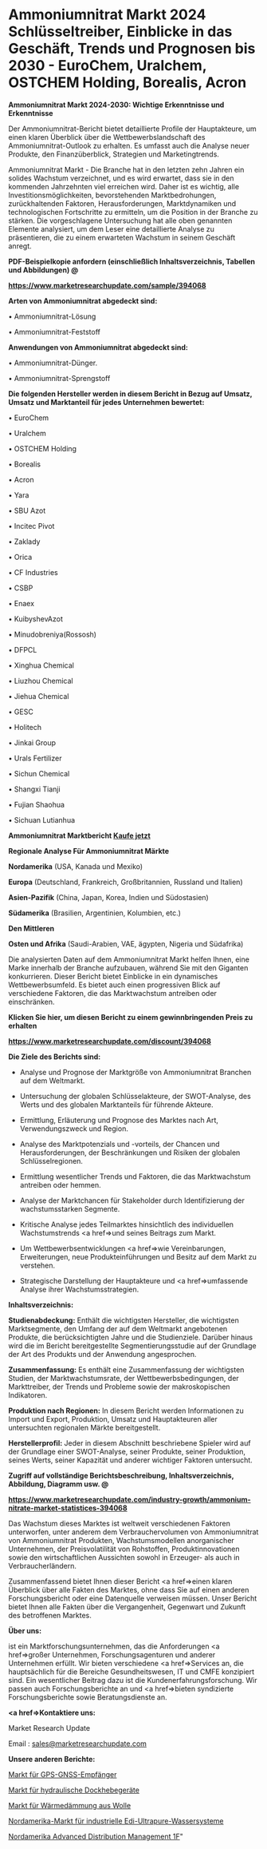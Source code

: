 # Ammoniumnitrat Markt 2024 Schlüsseltreiber, Einblicke in das Geschäft, Trends und Prognosen bis 2030 - EuroChem, Uralchem, OSTCHEM Holding, Borealis, Acron

<strong>Ammoniumnitrat Markt 2024-2030: Wichtige Erkenntnisse und Erkenntnisse</strong>

Der Ammoniumnitrat-Bericht bietet detaillierte Profile der Hauptakteure, um einen klaren Überblick über die Wettbewerbslandschaft des Ammoniumnitrat-Outlook zu erhalten. Es umfasst auch die Analyse neuer Produkte, den Finanzüberblick, Strategien und Marketingtrends.

Ammoniumnitrat Markt - Die Branche hat in den letzten zehn Jahren ein solides Wachstum verzeichnet, und es wird erwartet, dass sie in den kommenden Jahrzehnten viel erreichen wird. Daher ist es wichtig, alle Investitionsmöglichkeiten, bevorstehenden Marktbedrohungen, zurückhaltenden Faktoren, Herausforderungen, Marktdynamiken und technologischen Fortschritte zu ermitteln, um die Position in der Branche zu stärken. Die vorgeschlagene Untersuchung hat alle oben genannten Elemente analysiert, um dem Leser eine detaillierte Analyse zu präsentieren, die zu einem erwarteten Wachstum in seinem Geschäft anregt.



<strong><b>PDF-Beispielkopie anfordern (einschließlich Inhaltsverzeichnis, Tabellen und Abbildungen) @ </b></strong>

<strong><a href=https://www.marketresearchupdate.com/sample/394068>

<strong>https://www.marketresearchupdate.com/sample/394068</u></a></strong></strong>



<strong>Arten von Ammoniumnitrat abgedeckt sind:</strong>

• Ammoniumnitrat-Lösung

• Ammoniumnitrat-Feststoff



<strong>Anwendungen von Ammoniumnitrat abgedeckt sind:</strong>

• Ammoniumnitrat-Dünger.

• Ammoniumnitrat-Sprengstoff



<strong>Die folgenden Hersteller werden in diesem Bericht in Bezug auf Umsatz, Umsatz und Marktanteil für jedes Unternehmen bewertet:</strong>

• EuroChem

• Uralchem

• OSTCHEM Holding

• Borealis

• Acron

• Yara

• SBU Azot

• Incitec Pivot

• Zaklady

• Orica

• CF Industries

• CSBP

• Enaex

• KuibyshevAzot

• Minudobreniya(Rossosh)

• DFPCL

• Xinghua Chemical

• Liuzhou Chemical

• Jiehua Chemical

• GESC

• Holitech

• Jinkai Group

• Urals Fertilizer

• Sichun Chemical

• Shangxi Tianji

• Fujian Shaohua

• Sichuan Lutianhua



<strong>Ammoniumnitrat Marktbericht <a href=https://www.marketresearchupdate.com/buynow/394068>Kaufe jetzt</a></strong>



<strong>Regionale Analyse Für Ammoniumnitrat Märkte</strong>



<strong>Nordamerika</strong> (USA, Kanada und Mexiko)



<strong>Europa</strong> (Deutschland, Frankreich, Großbritannien, Russland und Italien)



<strong>Asien-Pazifik</strong> (China, Japan, Korea, Indien und Südostasien)



<strong>Südamerika</strong> (Brasilien, Argentinien, Kolumbien, etc.)



<strong>Den Mittleren</strong> 

<strong>Osten und Afrika</strong> (Saudi-Arabien, VAE, ägypten, Nigeria und Südafrika)

Die analysierten Daten auf dem Ammoniumnitrat Markt helfen Ihnen, eine Marke innerhalb der Branche aufzubauen, während Sie mit den Giganten konkurrieren. Dieser Bericht bietet Einblicke in ein dynamisches Wettbewerbsumfeld. Es bietet auch einen progressiven Blick auf verschiedene Faktoren, die das Marktwachstum antreiben oder einschränken.



<strong>Klicken Sie hier, um diesen Bericht zu einem gewinnbringenden Preis zu erhalten
</strong>

<strong><a href=https://www.marketresearchupdate.com/discount/394068>https://www.marketresearchupdate.com/discount/394068</b></u></strong></a>



<strong>Die Ziele des Berichts sind:</strong>

- Analyse und Prognose der Marktgröße von Ammoniumnitrat Branchen auf dem Weltmarkt.

- Untersuchung der globalen Schlüsselakteure, der SWOT-Analyse, des Werts und des globalen Marktanteils für führende Akteure.

- Ermittlung, Erläuterung und Prognose des Marktes nach Art, Verwendungszweck und Region.

- Analyse des Marktpotenzials und -vorteils, der Chancen und Herausforderungen, der Beschränkungen und Risiken der globalen Schlüsselregionen.

- Ermittlung wesentlicher Trends und Faktoren, die das Marktwachstum antreiben oder hemmen.

- Analyse der Marktchancen für Stakeholder durch Identifizierung der wachstumsstarken Segmente.

- Kritische Analyse jedes Teilmarktes hinsichtlich des individuellen Wachstumstrends <a href=>und</a> seines Beitrags zum Markt.

- Um Wettbewerbsentwicklungen <a href=>wie</a> Vereinbarungen, Erweiterungen, neue Produkteinführungen und Besitz auf dem Markt zu verstehen.

- Strategische Darstellung der Hauptakteure und <a href=>umfas</a>sende Analyse ihrer Wachstumsstrategien.



<strong>Inhaltsverzeichnis:</strong>



<strong>Studienabdeckung:</strong> Enthält die wichtigsten Hersteller, die wichtigsten Marktsegmente, den Umfang der auf dem Weltmarkt angebotenen Produkte, die berücksichtigten Jahre und die Studienziele. Darüber hinaus wird die im Bericht bereitgestellte Segmentierungsstudie auf der Grundlage der Art des Produkts und der Anwendung angesprochen.



<strong>Zusammenfassung:</strong> Es enthält eine Zusammenfassung der wichtigsten Studien, der Marktwachstumsrate, der Wettbewerbsbedingungen, der Markttreiber, der Trends und Probleme sowie der makroskopischen Indikatoren.



<strong>Produktion nach Regionen:</strong> In diesem Bericht werden Informationen zu Import und Export, Produktion, Umsatz und Hauptakteuren aller untersuchten regionalen Märkte bereitgestellt.



<strong>Herstellerprofil:</strong> Jeder in diesem Abschnitt beschriebene Spieler wird auf der Grundlage einer SWOT-Analyse, seiner Produkte, seiner Produktion, seines Werts, seiner Kapazität und anderer wichtiger Faktoren untersucht.



<strong><b>Zugriff auf vollständige Berichtsbeschreibung, Inhaltsverzeichnis, Abbildung, Diagramm usw. @ </b></strong>

<strong><a href=https://www.marketresearchupdate.com/industry-growth/ammonium-nitrate-market-statistices-394068>https://www.marketresearchupdate.com/industry-growth/ammonium-nitrate-market-statistices-394068</a></strong>

Das Wachstum dieses Marktes ist weltweit verschiedenen Faktoren unterworfen, unter anderem dem Verbrauchervolumen von Ammoniumnitrat von Ammoniumnitrat Produkten, Wachstumsmodellen anorganischer Unternehmen, der Preisvolatilität von Rohstoffen, Produktinnovationen sowie den wirtschaftlichen Aussichten sowohl in Erzeuger- als auch in Verbraucherländern.

Zusammenfassend bietet Ihnen dieser Bericht <a href=>einen</a> klaren Überblick über alle Fakten des Marktes, ohne dass Sie auf einen anderen Forschungsbericht oder eine Datenquelle verweisen müssen. Unser Bericht bietet Ihnen alle Fakten über die Vergangenheit, Gegenwart und Zukunft des betroffenen Marktes.



<strong>Über uns:</strong>

 ist ein Marktforschungsunternehmen, das die Anforderungen <a href=>großer</a> Unternehmen, Forschungsagenturen und anderer Unternehmen erfüllt. Wir bieten verschiedene <a href=>Services</a> an, die hauptsächlich für die Bereiche Gesundheitswesen, IT und CMFE konzipiert sind. Ein wesentlicher Beitrag dazu ist die Kundenerfahrungsforschung. Wir passen auch Forschungsberichte an und <a href=>bieten</a> syndizierte Forschungsberichte sowie Beratungsdienste an.



<strong><a href=>Kontaktiere uns:</a></strong>

Market Research Update

Email : sales@marketresearchupdate.com



<strong>Unsere anderen Berichte:</strong>

<a href=https://www.linkedin.com/pulse/gps-gnss-receivers-market-has-huge-growth-industry>Markt für GPS-GNSS-Empfänger</a>

<a href=https://www.linkedin.com/pulse/hydraulic-dock-lift-equipment-market-report>Markt für hydraulische Dockhebegeräte</a>

<a href=https://www.linkedin.com/pulse/wool-thermal-insulation-market-outlooks-2023>Markt für Wärmedämmung aus Wolle</a>

<a href=https://www.linkedin.com/pulse/north-america-industrial-edi-ultrapure-water-syatem-market-mande-ri>Nordamerika-Markt für industrielle Edi-Ultrapure-Wassersysteme</a>

<a href=https://www.linkedin.com/pulse/north-america-advanced-distribution-management-1f>Nordamerika Advanced Distribution Management 1F</a>"
